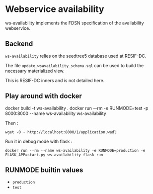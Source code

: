 # Webservice availability
ws-availability implements the FDSN specification of the availability webservice.

## Backend
`ws-availability` relies on the seedtree5 database used at RESIF-DC.

The file `update_wsavailability_schema.sql` can be used to build the necessary materialized view.

This is RESIF-DC inners and is not detailed here.


## Play around with docker


docker build -t ws-availability .
docker run --rm -e RUNMODE=test -p 8000:8000 --name ws-availability ws-availability


Then :

```
wget -O - http://localhost:8000/1/application.wadl
```

Run it in debug mode with flask :

```
docker run --rm --name ws-availability -e RUNMODE=production -e FLASK_APP=start.py ws-availability flask run
```

## RUNMODE builtin values

  * `production` 
  * `test`
